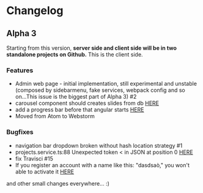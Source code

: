 # Changelog

## Alpha 3

Starting from this version, **server side and client side will be in two standalone projects on Github.**
This is the client side.

### **Features**
- Admin web page - initial implementation, still experimental and unstable (composed by sidebarmenu, fake services, webpack config and so on...This issue is the biggest part of Alpha 3) #2
- carousel component should creates slides from db [HERE](https://github.com/Ks89/My-MEAN-website-server/issues/7)
- add a progress bar before that angular starts [HERE](https://github.com/Ks89/My-MEAN-website-server/issues/5)
- Moved from Atom to Webstorm

### **Bugfixes**
- navigation bar dropdown broken without hash location strategy #1
- projects.service.ts:88 Unexpected token < in JSON at position 0 [HERE](https://github.com/Ks89/My-MEAN-website-server/issues/1)
- fix Travisci  #15
- If you register an account with a name like this: "dasdsaò," you won't able to activate it [HERE](https://github.com/Ks89/My-MEAN-website-server/issues/2)

and other small changes everywhere... :)